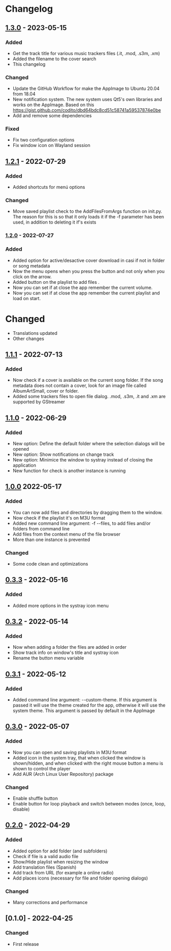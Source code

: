 # Changelog

## [1.3.0] - 2023-05-15

### Added

- Get the track title for various music trackers files (.it, .mod, .s3m, .xm)
- Added the filename to the cover search
- This changelog

### Changed

- Update the GitHub Workflow for make the AppImage to Ubuntu 20.04 from 18.04
- New notification system. The new system uses Qt5's own libraries and works on the AppImage. Based on this https://gist.github.com/codito/dbd64bdc8cd51c58741a59537874e0be
- Add and remove some dependencies

### Fixed

- Fix two configuration options
- Fix window icon on Wayland session

## [1.2.1] - 2022-07-29

### Added

- Added shortcuts for menú options

### Changed

- Move saved playlist check to the AddFilesFromArgs function on init.py. The reason for this is so that it only loads it if the -f parameter has been used, in addition to deleting it if's exists

### [1.2.0] - 2022-07-27

### Added

- Added option for active/desactive cover download in casi if not in folder or song metadata
- Now the menu opens when you press the button and not only when you click on the arrow.
- Added button on the playlist to add files .
- Now you can set if at close the app remember the current volume.
- Now you can set if at close the app remember the current playlist and load on start.

# Changed

- Translations updated
- Other changes

## [1.1.1] - 2022-07-13

### Added

- Now check if a cover is available on the current song folder. If the song metadata does not contain a cover, look for an image file called AlbumArtSmall, cover or folder.
- Added some trackers files to open file dialog. .mod, .s3m, .it and .xm are supported by GStreamer

## [1.1.0] - 2022-06-29

### Added

- New option: Define the default folder where the selection dialogs will be opened
- New option: Show notifications on change track
- New option: Minimice the window to systray instead of closing the application
- New function for check is another instance is running

## [1.0.0] 2022-05-17

### Added

- You can now add files and directories by dragging them to the window.
- Now check if the playlist it's on M3U format
- Added new command line argument: -f --files, to add files and/or folders from command line
- Add files from the context menu of the file browser
- More than one instance is prevented

### Changed

- Some code clean and optimizations

## [0.3.3] - 2022-05-16

### Added

- Added more options in the systray icon menu

## [0.3.2] - 2022-05-14

### Added

- Now when adding a folder the files are added in order
- Show track info on window's title and systray icon
- Rename the button menu variable

## [0.3.1] - 2022-05-12

### Added

- Added command line argument: --custom-theme. If this argument is passed it will use the theme created for the app, otherwise it will use the system theme. This argument is passed by default in the AppImage

## [0.3.0] - 2022-05-07

### Added

- Now you can open and saving playlists in M3U format
- Added icon in the system tray, that when clicked the window is shown/hidden, and when clicked with the right mouse button a menu is shown to control the player
- Add AUR (Arch Linux User Repository) package

### Changed

- Enable shuffle button
- Enable button for loop playback and switch between modes (once, loop, disable)

## [0.2.0] - 2022-04-29

### Added

- Added option for add folder (and subfolders)
- Check if file is a valid audio file
- Show/Hide playlist when resizing the window
- Add translation files (Spanish)
- Add track from URL (for example a online radio)
- Add places icons (necessary for file and folder opening dialogs)

### Changed

- Many corrections and performance

## [0.1.0] - 2022-04-25

### Changed

- First release

[1.3.0]: https://github.com/son-link/PQMusic/compare/v.1.2.1...v.1.3.0
[1.2.1]: https://github.com/son-link/PQMusic/compare/v.1.2.0...v.1.2.1
[1.2.0]: https://github.com/son-link/PQMusic/compare/v.1.1.1...v.1.2.0
[1.1.1]: https://github.com/son-link/PQMusic/compare/v.1.1.0...v.1.1.1
[1.1.0]: https://github.com/son-link/PQMusic/compare/v.1.0.0...v.1.1.0
[1.0.0]: https://github.com/son-link/PQMusic/compare/v.0.3.3...v.1.0.0
[0.3.3]: https://github.com/son-link/PQMusic/compare/v.0.3.2...v.0.3.3
[0.3.2]: https://github.com/son-link/PQMusic/compare/v.0.3.1...v.0.3.2
[0.3.1]: https://github.com/son-link/PQMusic/compare/v.0.3.0...v.0.3.1
[0.3.0]: https://github.com/son-link/PQMusic/compare/v.0.2.0...v.0.3.0
[0.2.0]: https://github.com/son-link/PQMusic/compare/v.0.1.0...v.0.2.0